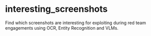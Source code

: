 # interesting_screenshots
Find which screenshots are interesting for exploiting during red team engagements using OCR, Entity Recognition and VLMs.
